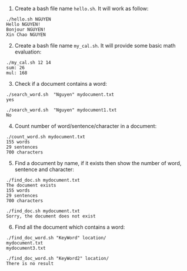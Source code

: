 1. Create a bash file name `hello.sh`. It will work as follow:

```
./hello.sh NGUYEN
Hello NGUYEN!
Bonjour NGUYEN!
Xin Chao NGUYEN
```

2. Create a bash file name `my_cal.sh`. It will provide some basic math evaluation:

```
./my_cal.sh 12 14
sum: 26
mul: 168
```

3. Check if a document contains a word:

```
./search_word.sh  "Nguyen" mydocument.txt
yes
```

```
./search_word.sh  "Nguyen" mydocument1.txt
No
```

4. Count number of word/sentence/character in a document:

```
./count_word.sh mydocument.txt
155 words
29 sentences
700 characters
```

5. Find a document by name, if it exists then show the number of word, sentence and character:

```
./find_doc.sh mydocument.txt
The document exists
155 words
29 sentences
700 characters
```

```
./find_doc.sh mydocument.txt
Sorry, the document does not exist
```

6. Find all the document which contains a word:

```
./find_doc_word.sh "KeyWord" location/
mydocument.txt
mydocument3.txt
```

```
./find_doc_word.sh "KeyWord2" location/
There is no result
```



